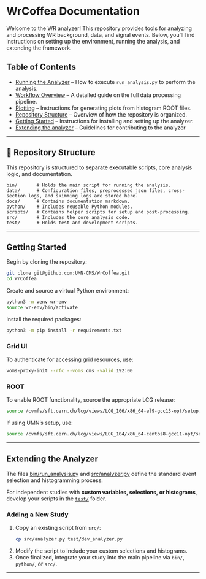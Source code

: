 # WrCoffea Documentation

Welcome to the WR analyzer! This repository provides tools for analyzing and processing WR background, data, and signal events. Below, you’ll find instructions on setting up the environment, running the analysis, and extending the framework.

## Table of Contents
- [Running the Analyzer](docs/run_analysis.md) – How to execute `run_analysis.py` to perform the analysis.
- [Workflow Overview](docs/workflow.md) – A detailed guide on the full data processing pipeline.
- [Plotting](docs/plotting.md) – Instructions for generating plots from histogram ROOT files.
- [Repository Structure](README.md#repository-structure) – Overview of how the repository is organized.
- [Getting Started](README.md#getting-started) – Instructions for installing and setting up the analyzer.
- [Extending the analyzer](README.md#extending-the-analyzer) – Guidelines for contributing to the analyzer
---

## 📂 Repository Structure
This repository is structured to separate executable scripts, core analysis logic, and documentation.

```
bin/       # Holds the main script for running the analysis.
data/      # Configuration files, preprocessed json files, cross-section logs, and skimming logs are stored here.
docs/      # Contains documentation markdown.
python/    # Includes reusable Python modules.
scripts/   # Contains helper scripts for setup and post-processing.
src/       # Includes the core analysis code.
test/      # Holds test and development scripts.
```

---

## Getting Started
Begin by cloning the repository:
```bash
git clone git@github.com:UMN-CMS/WrCoffea.git
cd WrCoffea
```
Create and source a virtual Python environment:
```bash
python3 -m venv wr-env
source wr-env/bin/activate
```
Install the required packages:
```bash
python3 -m pip install -r requirements.txt
```

### Grid UI
To authenticate for accessing grid resources, use:
```bash
voms-proxy-init --rfc --voms cms -valid 192:00
```

### ROOT
To enable ROOT functionality, source the appropriate LCG release:
```bash
source /cvmfs/sft.cern.ch/lcg/views/LCG_106/x86_64-el9-gcc13-opt/setup.sh
```
If using UMN’s setup, use:
```bash
source /cvmfs/sft.cern.ch/lcg/views/LCG_104/x86_64-centos8-gcc11-opt/setup.sh
```

---

## Extending the Analyzer
The files [bin/run_analysis.py](https://github.com/UMN-CMS/WrCoffea/blob/main/bin/run_analysis.py) and [src/analyzer.py](https://github.com/UMN-CMS/WrCoffea/blob/main/src/analyzer.py) define the standard event selection and histogramming process.

For independent studies with **custom variables, selections, or histograms**, develop your scripts in the [`test/`](https://github.com/UMN-CMS/WrCoffea/tree/main/test) folder.

### Adding a New Study
1. Copy an existing script from `src/`:
   ```bash
   cp src/analyzer.py test/dev_analyzer.py
   ```
2. Modify the script to include your custom selections and histograms.
3. Once finalized, integrate your study into the main pipeline via `bin/`, `python/`, or `src/`.

---
